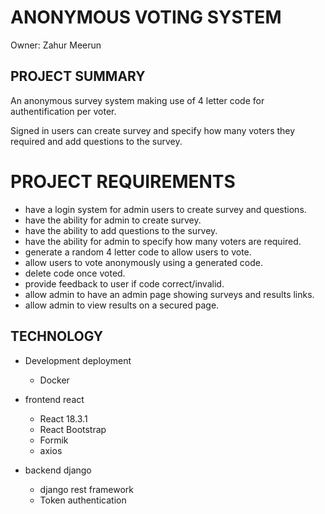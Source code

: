 # ANONYMOUS VOTING SYSTEM

Owner: Zahur Meerun

## PROJECT SUMMARY

An anonymous survey system making use of 4 letter code for authentification per voter.

Signed in users can create survey and specify how many voters they required and add questions to the survey.

# PROJECT REQUIREMENTS

- have a login system for admin users to create survey and questions.
- have the ability for admin to create survey.
- have the ability to add questions to the survey.
- have the ability for admin to specify how many voters are required.
- generate a random 4 letter code to allow users to vote.
- allow users to vote anonymously using a generated code.
- delete code once voted.
- provide feedback to user if code correct/invalid.
- allow admin to have an admin page showing surveys and results links.
- allow admin to view results on a secured page.

## TECHNOLOGY

- Development deployment

  - Docker

- frontend react

  - React 18.3.1
  - React Bootstrap
  - Formik
  - axios

- backend django
  - django rest framework
  - Token authentication
